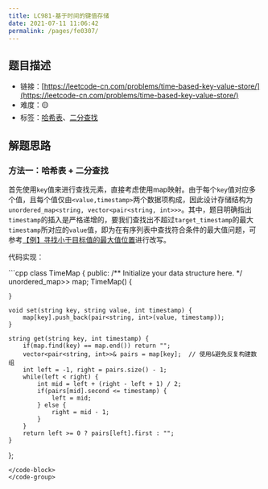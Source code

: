 ```yaml
---
title: LC981-基于时间的键值存储
date: 2021-07-11 11:06:42
permalink: /pages/fe0307/
---
```


## 题目描述

- 链接：[https://leetcode-cn.com/problems/time-based-key-value-store/](https://leetcode-cn.com/problems/time-based-key-value-store/)
- 难度：🟡
- 标签：[哈希表](/pages/dee52c/)、[二分查找](/pages/34f617/)

## 解题思路
### 方法一：哈希表 + 二分查找
首先使用`key`值来进行查找元素，直接考虑使用map映射。由于每个`key`值对应多个值，且每个值仅由`<value,timestamp>`两个数据项构成，因此设计存储结构为`unordered_map<string, vector<pair<string, int>>>`。其中，题目明确指出`timestamp`的插入是严格递增的，要我们查找出不超过`target_timestamp`的最大`timestamp`所对应的`value`值，即为在有序列表中查找符合条件的最大值问题，可参考[【例】寻找小于目标值的最大值位置](/pages/34f617/#【例】寻找小于目标值的最大值位置)进行改写。

代码实现：

<code-group>
<code-block title="C++" active>
```cpp
class TimeMap {
public:
    /** Initialize your data structure here. */
    unordered_map<string, vector<pair<string, int>>> map;
    TimeMap() {

    }

    void set(string key, string value, int timestamp) {
        map[key].push_back(pair<string, int>(value, timestamp));
    }

    string get(string key, int timestamp) {
        if(map.find(key) == map.end()) return "";
        vector<pair<string, int>>& pairs = map[key];  // 使用&避免反复构建数组
        int left = -1, right = pairs.size() - 1;
        while(left < right) {
            int mid = left + (right - left + 1) / 2;
            if(pairs[mid].second <= timestamp) {
                left = mid;
            } else {
                right = mid - 1;
            }
        }
        return left >= 0 ? pairs[left].first : "";
    }
};
```
</code-block>
</code-group>